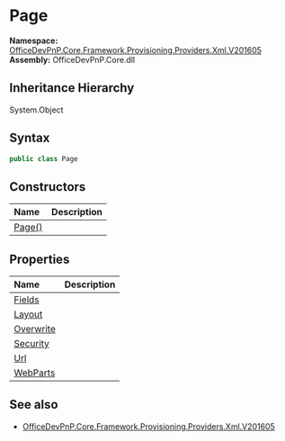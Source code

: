# Page
  

**Namespace:** [OfficeDevPnP.Core.Framework.Provisioning.Providers.Xml.V201605](OfficeDevPnP.Core.Framework.Provisioning.Providers.Xml.V201605.md)  
**Assembly:** OfficeDevPnP.Core.dll  
## Inheritance Hierarchy
System.Object  


## Syntax
```C#
public class Page
```
## Constructors
|**Name**|**Description**|
|:-----|:-----|
| [Page()](OfficeDevPnP.Core.Framework.Provisioning.Providers.Xml.V201605.Page.ctor1.md) | 
## Properties
|**Name**|**Description**|
|:-----|:-----|
| [Fields](OfficeDevPnP.Core.Framework.Provisioning.Providers.Xml.V201605.Page.Fields.md) | 
| [Layout](OfficeDevPnP.Core.Framework.Provisioning.Providers.Xml.V201605.Page.Layout.md) | 
| [Overwrite](OfficeDevPnP.Core.Framework.Provisioning.Providers.Xml.V201605.Page.Overwrite.md) | 
| [Security](OfficeDevPnP.Core.Framework.Provisioning.Providers.Xml.V201605.Page.Security.md) | 
| [Url](OfficeDevPnP.Core.Framework.Provisioning.Providers.Xml.V201605.Page.Url.md) | 
| [WebParts](OfficeDevPnP.Core.Framework.Provisioning.Providers.Xml.V201605.Page.WebParts.md) | 
## See also
- [OfficeDevPnP.Core.Framework.Provisioning.Providers.Xml.V201605](OfficeDevPnP.Core.Framework.Provisioning.Providers.Xml.V201605.md)
